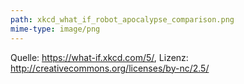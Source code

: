 ```yaml
---
path: xkcd_what_if_robot_apocalypse_comparison.png
mime-type: image/png
---
```

Quelle: https://what-if.xkcd.com/5/, Lizenz: http://creativecommons.org/licenses/by-nc/2.5/
